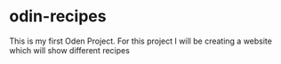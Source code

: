 # odin-recipes
This is my first Oden Project. 
For this project I  will be creating a website which will show different recipes 
